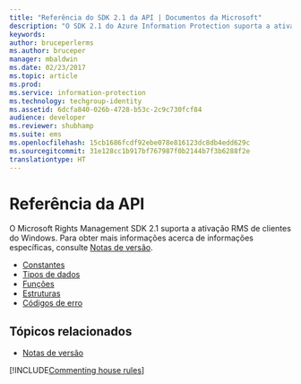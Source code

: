 ```yaml
---
title: "Referência do SDK 2.1 da API | Documentos da Microsoft"
description: "O SDK 2.1 do Azure Information Protection suporta a ativação RMS de clientes do Windows."
keywords: 
author: bruceperlerms
ms.author: bruceper
manager: mbaldwin
ms.date: 02/23/2017
ms.topic: article
ms.prod: 
ms.service: information-protection
ms.technology: techgroup-identity
ms.assetid: 6dcfa840-026b-4728-b53c-2c9c730fcf84
audience: developer
ms.reviewer: shubhamp
ms.suite: ems
ms.openlocfilehash: 15cb1686fcdf92ebe078e816123dc8db4edd629c
ms.sourcegitcommit: 31e128cc1b917bf767987f0b2144b7f3b6288f2e
translationtype: HT
---
```

# <a name="api-reference"></a>Referência da API

O Microsoft Rights Management SDK 2.1 suporta a ativação RMS de clientes do Windows. Para obter mais informações acerca de informações específicas, consulte [Notas de versão](release-notes-rtm.md).
- [Constantes](https://msdn.microsoft.com/library/hh535291.aspx)
- [Tipos de dados](https://msdn.microsoft.com/library/hh535288.aspx)
- [Funções](https://msdn.microsoft.com/library/hh535289.aspx)
- [Estruturas](https://msdn.microsoft.com/library/hh535294.aspx)
- [Códigos de erro](https://msdn.microsoft.com/library/hh535248.aspx)



## <a name="related-topics"></a>Tópicos relacionados

* [Notas de versão](release-notes-rtm.md)

[!INCLUDE[Commenting house rules](../includes/houserules.md)]